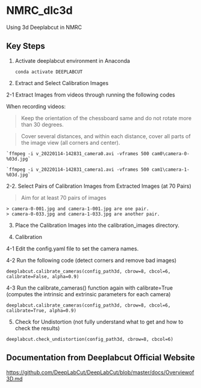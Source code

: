 # NMRC_dlc3d

Using 3d Deeplabcut in NMRC

## Key Steps

1. Activate deeplabcut environment in Anaconda

    `conda activate DEEPLABCUT`

2.  Extract and Select Calibration Images 

2-1 Extract Images from videos through running the following codes

When recording videos: 

> Keep the orientation of the chessboard same and do not rotate more than 30 degrees.

> Cover several distances, and within each distance, cover all parts of the image view (all corners and center).

    `ffmpeg -i v_20220114-142831_camera0.avi -vframes 500 cam0\camera-0-%03d.jpg`
    
    `ffmpeg -i v_20220114-142831_camera1.avi -vframes 500 cam1\camera-1-%03d.jpg`

2-2. Select Pairs of Calibration Images from Extracted Images (at 70 Pairs) 

> Aim for at least 70 pairs of images

    > camera-0-001.jpg and camera-1-001.jpg are one pair.
    > camera-0-033.jpg and camera-1-033.jpg are another pair.

3. Place the Calibration Images into the calibration_images directory.

4. Calibration

4-1 Edit the config.yaml file to set the camera names.

4-2 Run the following code (detect corners and remove bad images)

`deeplabcut.calibrate_cameras(config_path3d, cbrow=8, cbcol=6, calibrate=False, alpha=0.9)`

4-3 Run the calibrate_cameras() function again with calibrate=True (computes the intrinsic and extrinsic parameters for each camera)

`deeplabcut.calibrate_cameras(config_path3d, cbrow=8, cbcol=6, calibrate=True, alpha=0.9)`

5. Check for Undistortion (not fully understand what to get and how to check the results)

`deeplabcut.check_undistortion(config_path3d, cbrow=8, cbcol=6)`


## Documentation from Deeplabcut Official Website
https://github.com/DeepLabCut/DeepLabCut/blob/master/docs/Overviewof3D.md


